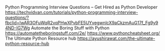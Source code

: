 Python Programming Interview Questions – Get Hired as Python Developer
https://techvidvan.com/tutorials/python-programming-interview-questions/?fbclid=IwAR3OFuWqR2vqPHwXPvbFE5UYvegwnlcX9aCkzmAuG17f_Fg9y94ND-IG7Wg
Automate the Boring Stuff with Python
https://automatetheboringstuff.com/2e/
https://www.pythoncheatsheet.org/
The Ultimate Python Resource hub
https://ayushirawat.com/the-ultimate-python-resource-hub
